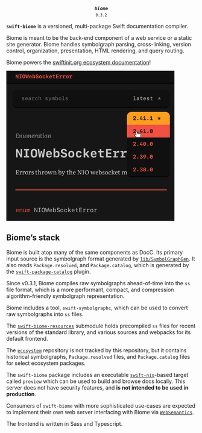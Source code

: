 <p align="center">
  <strong><em><code>biome</code></em></strong><br><small><code>0.3.2</code></small>
</p>

**`swift-biome`** is a versioned, multi-package Swift documentation compiler. 

Biome is meant to be the back-end component of a web service or a static site generator. Biome handles symbolgraph parsing, cross-linking, version control, organization, presentation, HTML rendering, and query routing.

Biome powers the [swiftinit.org ecosystem documentation](https://swiftinit.org/reference/swift)!

![screenshot](screenshots/screenshot@v0.3.2.png)

## Biome’s stack

Biome is built atop many of the same components as DocC. Its primary input source is the symbolgraph format generated by [`lib/SymbolGraphGen`](https://github.com/apple/swift/tree/main/lib/SymbolGraphGen). It also reads `Package.resolved`, and `Package.catalog`, which is generated by the [`swift-package-catalog`](https://github.com/kelvin13/swift-package-catalog) plugin.

Since v0.3.1, Biome compiles raw symbolgraphs ahead-of-time into the `ss` file format, which is a more performant, compact, and compression algorithm-friendly symbolgraph representation. 

Biome includes a tool, `swift-symbolgraphc`, which can be used to convert raw symbolgraphs into `ss` files.

The [`swift-biome-resources`](https://github.com/swift-biome/swift-biome-resources) submodule holds precompiled `ss` files for recent versions of the standard library, and various sources and webpacks for its default frontend.

The [`ecosystem`](https://github.com/swift-biome/ecosystem) repository is not tracked by this repository, but it contains historical symbolgraphs, `Package.resolved` files, and `Package.catalog` files for select ecosystem packages.

The `swift-biome` package includes an executable [`swift-nio`](https://github.com/apple/swift-nio)-based target called `preview` which can be used to build and browse docs locally. This server does not have security features, and **is not intended to be used in production**. 

Consumers of `swift-biome` with more sophisticated use-cases are expected to implement their own web server interfacing with Biome via [`WebSemantics`](https://github.com/kelvin13/swift-resource).

The frontend is written in Sass and Typescript.